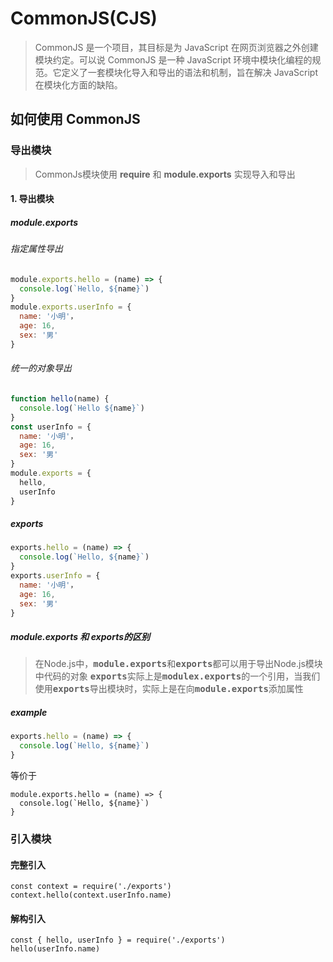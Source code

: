 # CommonJS(CJS)
> CommonJS 是一个项目，其目标是为 JavaScript 在网页浏览器之外创建模块约定。可以说 CommonJS 是一种 JavaScript 环境中模块化编程的规范。它定义了一套模块化导入和导出的语法和机制，旨在解决 JavaScript 在模块化方面的缺陷。

## 如何使用 CommonJS

### 导出模块
> CommonJs模块使用 **require** 和 **module.exports** 实现导入和导出

#### 1. 导出模块

##### module.exports

###### 指定属性导出
```javascript
module.exports.hello = (name) => {
  console.log(`Hello, ${name}`)
}
module.exports.userInfo = {
  name: '小明'，
  age: 16,
  sex: '男'
}
```

###### 统一的对象导出
```javascript
function hello(name) {
  console.log(`Hello ${name}`)
}
const userInfo = {
  name: '小明'，
  age: 16,
  sex: '男'
}
module.exports = {
  hello,
  userInfo
}
```

##### exports
```javascript
exports.hello = (name) => {
  console.log(`Hello, ${name}`)
}
exports.userInfo = {
  name: '小明'，
  age: 16,
  sex: '男'
}
```

##### module.exports 和  exports的区别
> 在Node.js中，<kbd>**module.exports**</kbd>和<kbd>**exports**</kbd>都可以用于导出Node.js模块中代码的对象
> <kbd>**exports**</kbd>实际上是<kbd>**modulex.exports**</kbd>的一个引用，当我们使用<kbd>**exports**</kbd>导出模块时，实际上是在向<kbd>**module.exports**</kbd>添加属性

##### example
```javascript
exports.hello = (name) => {
  console.log(`Hello, ${name}`)
}
```
等价于
```
module.exports.hello = (name) => {
  console.log(`Hello, ${name}`)
}
```

### 引入模块

#### 完整引入
```
const context = require('./exports')
context.hello(context.userInfo.name)
```

#### 解构引入
```
const { hello, userInfo } = require('./exports')
hello(userInfo.name)
```

